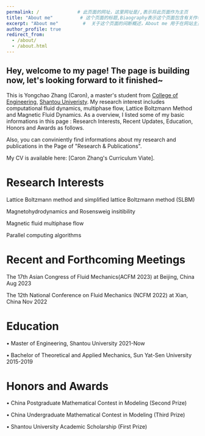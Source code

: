 ```yaml
---
permalink: /              # 此页面的网址，这里网址是/,表示将此页面作为主页
title: "About me"          # 这个页面的标题,Biaography表示这个页面包含有关作者本人的生平事迹。
excerpt: "About me"         #  关于这个页面的间断概述，About me 用于在网站主页或档案页面的列表视图中显示时提供预览内容
author_profile: true                 
redirect_from:         
  - /about/
  - /about.html
---
```


Hey, welcome to my page! The page is building now, let's looking forward to it finished~
---
This is Yongchao Zhang (Caron), a master's student from [College of Engineering](http://eng.stu.edu.cn/), [Shantou Univeristy](https://www.stu.edu.cn/). My research interest includes computational fluid dynamics, multiphase flow, Lattice Boltzmann Method and Magnetic Fluid Dynamics. As a overview, I listed some of my basic informations in this page : Research Interests, Recent Updates, Education, Honors and Awards as follows.

Also, you can conviniently find informations about my research and publications in the Page of "Research & Publications". 

My CV is available here: [Caron Zhang's Curriculum Viate].

Research Interests
======

Lattice Boltzmann method and simplified lattice Boltzmann method (SLBM)

Magnetohydrodynamics and Rosensweig insitibility

Magnetic fluid multiphase flow 

Parallel computing algorithms

Recent and Forthcoming Meetings
======
The 17th Asian Congress of Fluid Mechanics(ACFM 2023) at Beijing, China      Aug 2023 

The 12th National Conference on Fluid Mechanics (NCFM 2022) at Xian, China   Nov 2022

Education
======
• Master of Engineering, Shantou University                                    2021-Now

• Bachelor of Theoretical and Applied Mechanics, Sun Yat-Sen University        2015-2019

Honors and Awards
======
• China Postgraduate Mathematical Contest in Modeling (Second Prize)

• China Undergraduate Mathematical Contest in Modeling (Third Prize)

• Shantou University Academic Scholarship (First Prize)

